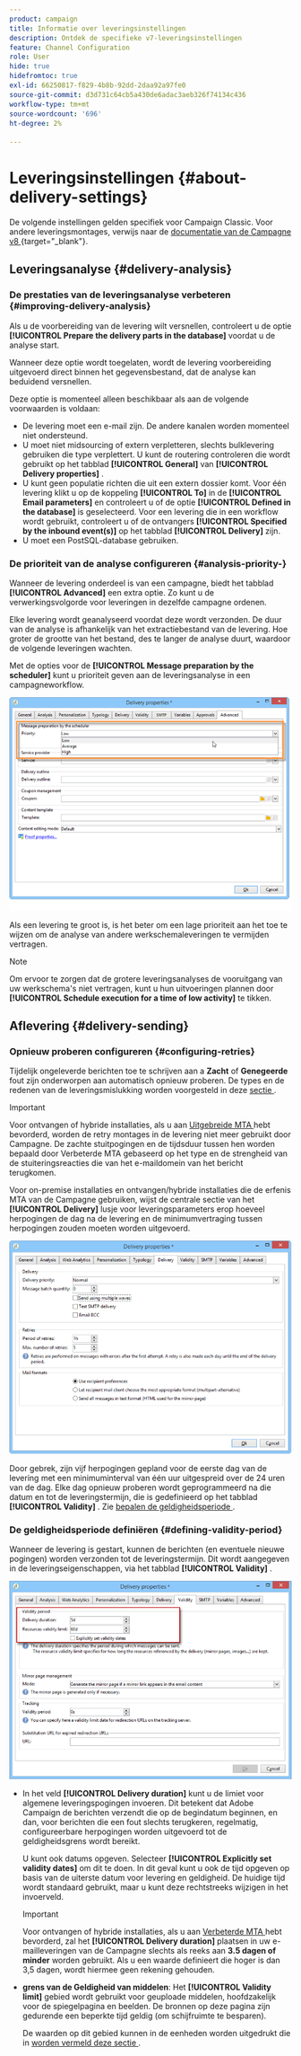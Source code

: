 ```yaml
---
product: campaign
title: Informatie over leveringsinstellingen
description: Ontdek de specifieke v7-leveringsinstellingen
feature: Channel Configuration
role: User
hide: true
hidefromtoc: true
exl-id: 66250817-f829-4b8b-92dd-2daa92a97fe0
source-git-commit: d3d731c64cb5a430de6adac3aeb326f74134c436
workflow-type: tm+mt
source-wordcount: '696'
ht-degree: 2%

---
```


# Leveringsinstellingen {#about-delivery-settings}

De volgende instellingen gelden specifiek voor Campaign Classic. Voor andere leveringsmontages, verwijs naar de [ documentatie van de Campagne v8 ](https://experienceleague.adobe.com/docs/campaign/campaign-v8/send/gs-message.html){target="_blank"}.

## Leveringsanalyse {#delivery-analysis}

### De prestaties van de leveringsanalyse verbeteren {#improving-delivery-analysis}

Als u de voorbereiding van de levering wilt versnellen, controleert u de optie **[!UICONTROL Prepare the delivery parts in the database]** voordat u de analyse start.

Wanneer deze optie wordt toegelaten, wordt de levering voorbereiding uitgevoerd direct binnen het gegevensbestand, dat de analyse kan beduidend versnellen.

Deze optie is momenteel alleen beschikbaar als aan de volgende voorwaarden is voldaan:

* De levering moet een e-mail zijn. De andere kanalen worden momenteel niet ondersteund.
* U moet niet midsourcing of extern verpletteren, slechts bulklevering gebruiken die type verplettert. U kunt de routering controleren die wordt gebruikt op het tabblad **[!UICONTROL General]** van **[!UICONTROL Delivery properties]** .
* U kunt geen populatie richten die uit een extern dossier komt. Voor één levering klikt u op de koppeling **[!UICONTROL To]** in de **[!UICONTROL Email parameters]** en controleert u of de optie **[!UICONTROL Defined in the database]** is geselecteerd. Voor een levering die in een workflow wordt gebruikt, controleert u of de ontvangers **[!UICONTROL Specified by the inbound event(s)]** op het tabblad **[!UICONTROL Delivery]** zijn.
* U moet een PostSQL-database gebruiken.

### De prioriteit van de analyse configureren {#analysis-priority-}

Wanneer de levering onderdeel is van een campagne, biedt het tabblad **[!UICONTROL Advanced]** een extra optie. Zo kunt u de verwerkingsvolgorde voor leveringen in dezelfde campagne ordenen.

Elke levering wordt geanalyseerd voordat deze wordt verzonden. De duur van de analyse is afhankelijk van het extractiebestand van de levering. Hoe groter de grootte van het bestand, des te langer de analyse duurt, waardoor de volgende leveringen wachten.

Met de opties voor de **[!UICONTROL Message preparation by the scheduler]** kunt u prioriteit geven aan de leveringsanalyse in een campagneworkflow.

![](assets/delivery_analysis_priority.png)

Als een levering te groot is, is het beter om een lage prioriteit aan het toe te wijzen om de analyse van andere werkschemaleveringen te vermijden vertragen.

>[!NOTE]
>
>Om ervoor te zorgen dat de grotere leveringsanalyses de vooruitgang van uw werkschema&#39;s niet vertragen, kunt u hun uitvoeringen plannen door **[!UICONTROL Schedule execution for a time of low activity]** te tikken.

## Aflevering {#delivery-sending}

### Opnieuw proberen configureren {#configuring-retries}

Tijdelijk ongeleverde berichten toe te schrijven aan a **Zacht** of **Genegeerde** fout zijn onderworpen aan automatisch opnieuw proberen. De types en de redenen van de leveringsmislukking worden voorgesteld in deze [ sectie ](understanding-delivery-failures.md#delivery-failure-types-and-reasons).

>[!IMPORTANT]
>
>Voor ontvangen of hybride installaties, als u aan [ Uitgebreide MTA ](sending-with-enhanced-mta.md) hebt bevorderd, worden de retry montages in de levering niet meer gebruikt door Campagne. De zachte stuitpogingen en de tijdsduur tussen hen worden bepaald door Verbeterde MTA gebaseerd op het type en de strengheid van de stuiteringsreacties die van het e-maildomein van het bericht terugkomen.

Voor on-premise installaties en ontvangen/hybride installaties die de erfenis MTA van de Campagne gebruiken, wijst de centrale sectie van het **[!UICONTROL Delivery]** lusje voor leveringsparameters erop hoeveel herpogingen de dag na de levering en de minimumvertraging tussen herpogingen zouden moeten worden uitgevoerd.

![](assets/s_ncs_user_wizard_retry_param.png)

Door gebrek, zijn vijf herpogingen gepland voor de eerste dag van de levering met een minimuminterval van één uur uitgespreid over de 24 uren van de dag. Elke dag opnieuw proberen wordt geprogrammeerd na die datum en tot de leveringstermijn, die is gedefinieerd op het tabblad **[!UICONTROL Validity]** . Zie [ bepalen de geldigheidsperiode ](#defining-validity-period).

### De geldigheidsperiode definiëren {#defining-validity-period}

Wanneer de levering is gestart, kunnen de berichten (en eventuele nieuwe pogingen) worden verzonden tot de leveringstermijn. Dit wordt aangegeven in de leveringseigenschappen, via het tabblad **[!UICONTROL Validity]** .

![](assets/s_ncs_user_email_del_valid_period.png)

* In het veld **[!UICONTROL Delivery duration]** kunt u de limiet voor algemene leveringspogingen invoeren. Dit betekent dat Adobe Campaign de berichten verzendt die op de begindatum beginnen, en dan, voor berichten die een fout slechts terugkeren, regelmatig, configureerbare herpogingen worden uitgevoerd tot de geldigheidsgrens wordt bereikt.

  U kunt ook datums opgeven. Selecteer **[!UICONTROL Explicitly set validity dates]** om dit te doen. In dit geval kunt u ook de tijd opgeven op basis van de uiterste datum voor levering en geldigheid. De huidige tijd wordt standaard gebruikt, maar u kunt deze rechtstreeks wijzigen in het invoerveld.

  >[!IMPORTANT]
  >
  >Voor ontvangen of hybride installaties, als u aan [ Verbeterde MTA ](sending-with-enhanced-mta.md) hebt bevorderd, zal het **[!UICONTROL Delivery duration]** plaatsen in uw e-mailleveringen van de Campagne slechts als reeks aan **3.5 dagen of minder** worden gebruikt. Als u een waarde definieert die hoger is dan 3,5 dagen, wordt hiermee geen rekening gehouden.

* **grens van de Geldigheid van middelen**: Het **[!UICONTROL Validity limit]** gebied wordt gebruikt voor geuploade middelen, hoofdzakelijk voor de spiegelpagina en beelden. De bronnen op deze pagina zijn gedurende een beperkte tijd geldig (om schijfruimte te besparen).

  De waarden op dit gebied kunnen in de eenheden worden uitgedrukt die in [ worden vermeld deze sectie ](../../platform/using/adobe-campaign-workspace.md#default-units).
